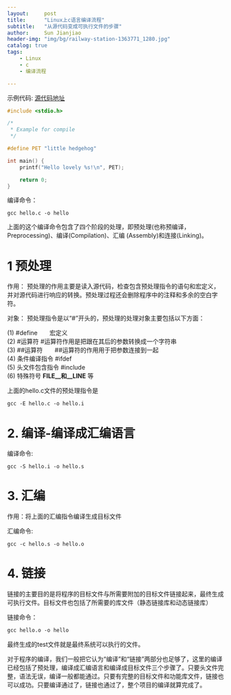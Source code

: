 ```yaml
---
layout:     post
title:      "Linux上c语言编译流程"
subtitle:   "从源代码变成可执行文件的步骤"
author:     Sun Jianjiao
header-img: "img/bg/railway-station-1363771_1280.jpg"
catalog: true
tags:
    - Linux
    - c
    - 编译流程

---
```


示例代码:
[源代码地址](https://github.com/unanao/unanao.github.io/tree/master/examples/2010/linux-c-compile-procedure)

```c
#include <stdio.h>

/*
 * Example for compile
 */

#define PET "little hedgehog"

int main() {
	printf("Hello lovely %s!\n", PET);

	return 0;
}

```
编译命令：
```
gcc hello.c -o hello
```

上面的这个编译命令包含了四个阶段的处理，即预处理(也称预编译，Preprocessing)、编译(Compilation)、汇编 (Assembly)和连接(Linking)。

# 1 预处理

作用： 预处理的作用主要是读入源代码，检查包含预处理指令的语句和宏定义，并对源代码进行响应的转换。预处理过程还会删除程序中的注释和多余的空白字符。

对象： 预处理指令是以“#”开头的，预处理的处理对象主要包括以下方面：

(1) #define　　宏定义  
(2) #运算符    #运算符作用是把跟在其后的参数转换成一个字符串  
(3) ##运算符　　##运算符的作用用于把参数连接到一起  
(4) 条件编译指令 #ifdef  
(5) 头文件包含指令 #include  
(6) 特殊符号 __FILE__和__LINE__ 等  


上面的hello.c文件的预处理指令是

```shell
gcc -E hello.c -o hello.i
```

# 2. 编译-编译成汇编语言

编译命令:

```shell
gcc -S hello.i -o hello.s
```

# 3. 汇编

作用：将上面的汇编指令编译生成目标文件

汇编命令:

```shell
gcc -c hello.s -o hello.o
```

# 4. 链接

链接的主要目的是将程序的目标文件与所需要附加的目标文件链接起来，最终生成可执行文件。目标文件也包括了所需要的库文件（静态链接库和动态链接库）

链接命令：

```gcc
gcc hello.o -o hello
```

最终生成的test文件就是最终系统可以执行的文件。

对于程序的编译，我们一般把它认为“编译”和“链接”两部分也足够了，这里的编译已经包括了预处理，编译成汇编语言和编译成目标文件三个步骤了。只要头文件完整，语法无误，编译一般都能通过。只要有完整的目标文件和功能库文件，链接也可以成功。只要编译通过了，链接也通过了，整个项目的编译就算完成了。
